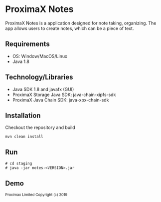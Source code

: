 # ProximaX Notes

 ProximaX Notes is a application designed for note taking, organizing. 
The app allows users to create notes, which can be a piece of text.

## Requirements
- OS: Window/MacOS/Linux
- Java 1.8

## Technology/Libraries
- Java SDK 1.8 and javafx (GUI)
- ProximaX Storage Java SDK: java-chain-xipfs-sdk
- ProximaX Java Chain SDK: java-xpx-chain-sdk

## Installation
Checkout the repository and build

```
mvn clean install
```

## Run

```
# cd staging
# java -jar notes-<VERSION>.jar
```

## Demo


<sub>Proximax Limited Copyright (c) 2019</sub>